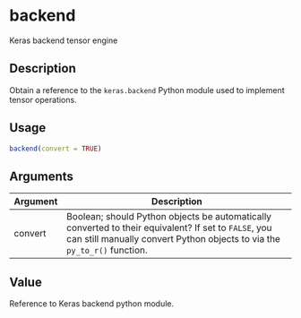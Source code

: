 # backend


Keras backend tensor engine




## Description

Obtain a reference to the ``keras.backend`` Python module used to implement
tensor operations.





## Usage
```r
backend(convert = TRUE)
```




## Arguments


Argument      |Description
------------- |----------------
convert | Boolean; should Python objects be automatically converted to their  equivalent? If set to ``FALSE``, you can still manually convert Python objects to  via the `py_to_r()` function.





## Value

Reference to Keras backend python module.





